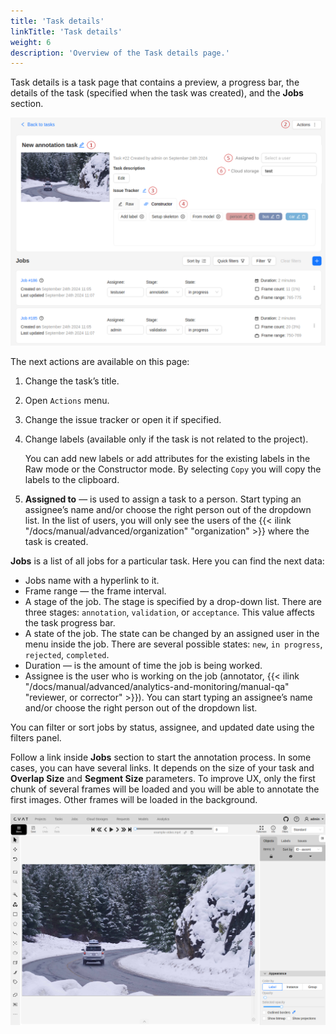 ```yaml
---
title: 'Task details'
linkTitle: 'Task details'
weight: 6
description: 'Overview of the Task details page.'
---
```


Task details is a task page that contains a preview, a progress bar,
the details of the task (specified when the task was created), and the **Jobs** section.

![](/images/task-details-1.png)

The next actions are available on this page:
1. Change the task’s title.
1. Open `Actions` menu.
1. Change the issue tracker or open it if specified.
1. Change labels (available only if the task is not related to the project).

   You can add new labels or add attributes for the existing labels in the Raw mode or the Constructor mode.
   By selecting `Copy` you will copy the labels to the clipboard.

1. **Assigned to** — is used to assign a task to a person. Start typing an assignee’s name and/or
    choose the right person out of the dropdown list.
    In the list of users, you will only see the users of the
    {{< ilink "/docs/manual/advanced/organization" "organization" >}}
    where the task is created.

**Jobs** is a list of all jobs for a particular task. Here you can find the next data:
- Jobs name with a hyperlink to it.
- Frame range — the frame interval.
- A stage of the job. The stage is specified by a drop-down list.
  There are three stages: `annotation`, `validation`, or `acceptance`. This value affects the task progress bar.
- A state of the job. The state can be changed by an assigned user in the menu inside the job.
  There are several possible states: `new`, `in progress`, `rejected`, `completed`.
- Duration — is the amount of time the job is being worked.
- Assignee is the user who is working on the job (annotator,
  {{< ilink "/docs/manual/advanced/analytics-and-monitoring/manual-qa" "reviewer, or corrector" >}}).
  You can start typing an assignee’s name and/or choose the right person out of the dropdown list.

You can filter or sort jobs by status, assignee, and updated date using the filters panel.

Follow a link inside **Jobs** section to start the annotation process.
In some cases, you can have several links. It depends on the size of your
task and **Overlap Size** and **Segment Size** parameters. To improve
UX, only the first chunk of several frames will be loaded and you will be able
to annotate the first images. Other frames will be loaded in the background.

![](/images/task-details-2.png)
